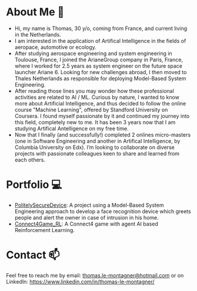 # About Me 👋
* Hi, my name is Thomas, 30 y/o, coming from France, and current living in the Netherlands.
* I am interested in the application of Artifical Intelligence in the fields of aeropace, automotive or ecology. 
* After studying aerospace engineering and system engineering in Toulouse, France, I joined the ArianeGroup company in Paris, France, where I worked for 2.5 years as system engineer on the future space launcher Ariane 6. Looking for new challenges abroad, I then moved to Thales Netherlands as responsible for deploying Model-Based System Engineering.
* After reading those lines you may wonder how these professional activities are related to AI / ML. Curious by nature, I wanted to know more about Artificial Intelligence, and thus decided to follow the online course "Machine Learning", offered by Standford University on Coursera. I found myself passionate by it and continued my journey into this field, completely new to me. It has been 3 years now that I am studying Artifical Antelligence on my free time.
* Now that I finally (and successfully!) completed 2 onlines micro-masters (one in Software Engineering and another in Artifical Intelligence, by Columbia University on Edx). I’m looking to collaborate on diverse projects with passionate colleagues keen to share and learned from each others.

# Portfolio :computer:
* [PolitelySecureDevice](https://github.com/ThomasLeMontagner/PolitelySecureDevice): A project using a Model-Based System Engineering approach to develop a face recognition device which greets people and alert the owner in case of intrusion in his home.
* [Connect4Game_RL](https://github.com/ThomasLeMontagner/Connect4Game_RL): A Connect4 game with agent AI based Reinforcement Learning.

# Contact 📫
Feel free to reach me by email: thomas.le-montagner@hotmail.com or on LinkedIn: https://www.linkedin.com/in/thomas-le-montagner/

<!---
ThomasLeMontagner/ThomasLeMontagner is a ✨ special ✨ repository because its `README.md` (this file) appears on your GitHub profile.
You can click the Preview link to take a look at your changes.
--->
